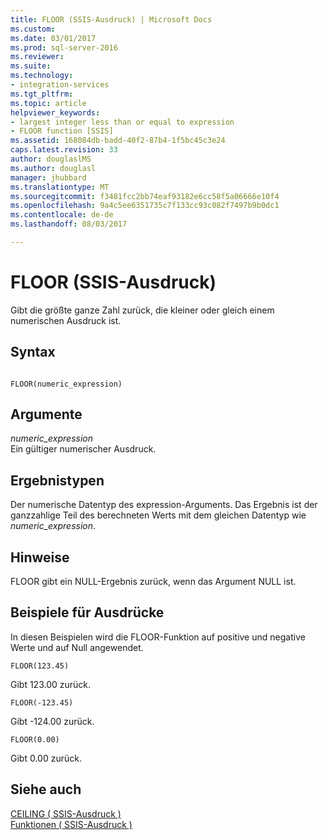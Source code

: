 ```yaml
---
title: FLOOR (SSIS-Ausdruck) | Microsoft Docs
ms.custom: 
ms.date: 03/01/2017
ms.prod: sql-server-2016
ms.reviewer: 
ms.suite: 
ms.technology:
- integration-services
ms.tgt_pltfrm: 
ms.topic: article
helpviewer_keywords:
- largest integer less than or equal to expression
- FLOOR function [SSIS]
ms.assetid: 168084db-badd-40f2-87b4-1f5bc45c3e24
caps.latest.revision: 33
author: douglaslMS
ms.author: douglasl
manager: jhubbard
ms.translationtype: MT
ms.sourcegitcommit: f3481fcc2bb74eaf93182e6cc58f5a06666e10f4
ms.openlocfilehash: 9a4c5ee6351735c7f133cc93c082f7497b9b0dc1
ms.contentlocale: de-de
ms.lasthandoff: 08/03/2017

---
```

# <a name="floor-ssis-expression"></a>FLOOR (SSIS-Ausdruck)
  Gibt die größte ganze Zahl zurück, die kleiner oder gleich einem numerischen Ausdruck ist.  
  
## <a name="syntax"></a>Syntax  
  
```  
  
FLOOR(numeric_expression)  
```  
  
## <a name="arguments"></a>Argumente  
 *numeric_expression*  
 Ein gültiger numerischer Ausdruck.  
  
## <a name="result-types"></a>Ergebnistypen  
 Der numerische Datentyp des expression-Arguments. Das Ergebnis ist der ganzzahlige Teil des berechneten Werts mit dem gleichen Datentyp wie *numeric_expression*.  
  
## <a name="remarks"></a>Hinweise  
 FLOOR gibt ein NULL-Ergebnis zurück, wenn das Argument NULL ist.  
  
## <a name="expression-examples"></a>Beispiele für Ausdrücke  
 In diesen Beispielen wird die FLOOR-Funktion auf positive und negative Werte und auf Null angewendet.  
  
```  
FLOOR(123.45)  
```  
  
 Gibt 123.00 zurück.  
  
```  
FLOOR(-123.45)  
```  
  
 Gibt -124.00 zurück.  
  
```  
FLOOR(0.00)  
```  
  
 Gibt 0.00 zurück.  
  
## <a name="see-also"></a>Siehe auch  
 [CEILING &#40; SSIS-Ausdruck &#41;](../../integration-services/expressions/ceiling-ssis-expression.md)   
 [Funktionen &#40; SSIS-Ausdruck &#41;](../../integration-services/expressions/functions-ssis-expression.md)  
  
  
